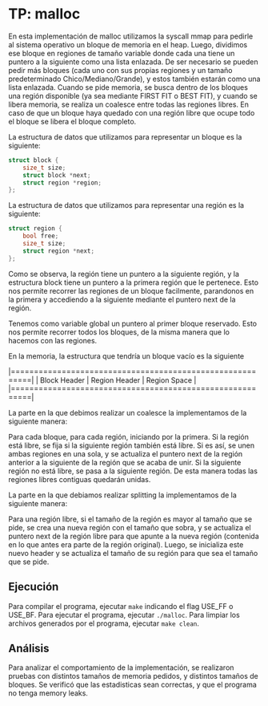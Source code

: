 # TP: malloc

En esta implementación de malloc utilizamos la syscall mmap para pedirle al sistema operativo un bloque de memoria en el heap. Luego, dividimos ese bloque en regiones de tamaño variable donde cada una tiene un puntero a la siguiente como una lista enlazada. De ser necesario se pueden pedir más bloques (cada uno con sus propias regiones y un tamaño predeterminado Chico/Mediano/Grande), y estos también estarán como una lista enlazada. Cuando se pide memoria, se busca dentro de los bloques una región disponible (ya sea mediante FIRST FIT o BEST FIT), y cuando se libera memoria, se realiza un coalesce entre todas las regiones libres. En caso de que un bloque haya quedado con una región libre que ocupe todo el bloque se libera el bloque completo.

La estructura de datos que utilizamos para representar un bloque es la siguiente:

```c
struct block {
	size_t size;
	struct block *next;
	struct region *region;
};
```

La estructura de datos que utilizamos para representar una región es la siguiente:

```c
struct region {
	bool free;
	size_t size;
	struct region *next;
};
```

Como se observa, la región tiene un puntero a la siguiente región, y la estructura block tiene un puntero a la primera región que le pertenece. Esto nos permite recorrer las regiones de un bloque facilmente, parandonos en la primera y accediendo a la siguiente mediante el puntero next de la región.

Tenemos como variable global un puntero al primer bloque reservado. Esto nos permite recorrer todos los bloques, de la misma manera que lo hacemos con las regiones.

En la memoria, la estructura que tendría un bloque vacío es la siguiente

|==========================================================|
| Block Header | Region Header | Region Space              |
|==========================================================|

La parte en la que debimos realizar un coalesce la implementamos de la siguiente manera:

Para cada bloque, para cada región, iniciando por la primera. Si la región está libre, se fija si la siguiente región también está libre. Si es así, se unen ambas regiones en una sola, y se actualiza el puntero next de la región anterior a la siguiente de la región que se acaba de unir. Si la siguiente región no está libre, se pasa a la siguiente región. De esta manera todas las regiones libres contiguas quedarán unidas.

La parte en la que debiamos realizar splitting la implementamos de la siguiente manera:

Para una región libre, si el tamaño de la región es mayor al tamaño que se pide, se crea una nueva región con el tamaño que sobra, y se actualiza el puntero next de la región libre para que apunte a la nueva región (contenida en lo que antes era parte de la región original). Luego, se inicializa este nuevo header y se actualiza el tamaño de su región para que sea el tamaño que se pide.

## Ejecución

Para compilar el programa, ejecutar `make` indicando el flag USE_FF o USE_BF. Para ejecutar el programa, ejecutar `./malloc`. Para limpiar los archivos generados por el programa, ejecutar `make clean`.

## Análisis

Para analizar el comportamiento de la implementación, se realizaron pruebas con distintos tamaños de memoria pedidos, y distintos tamaños de bloques. Se verificó que las estadisticas sean correctas, y que el programa no tenga memory leaks.
